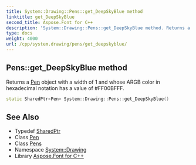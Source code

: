 ```yaml
---
title: System::Drawing::Pens::get_DeepSkyBlue method
linktitle: get_DeepSkyBlue
second_title: Aspose.Font for C++
description: 'System::Drawing::Pens::get_DeepSkyBlue method. Returns a Pen object with a width of 1 and whose ARGB color in hexadecimal notation has a value of #FF00BFFF in C++.'
type: docs
weight: 4000
url: /cpp/system.drawing/pens/get_deepskyblue/
---
```

## Pens::get_DeepSkyBlue method


Returns a [Pen](../../pen/) object with a width of 1 and whose ARGB color in hexadecimal notation has a value of #FF00BFFF.

```cpp
static SharedPtr<Pen> System::Drawing::Pens::get_DeepSkyBlue()
```

## See Also

* Typedef [SharedPtr](../../../system/sharedptr/)
* Class [Pen](../../pen/)
* Class [Pens](../)
* Namespace [System::Drawing](../../)
* Library [Aspose.Font for C++](../../../)
